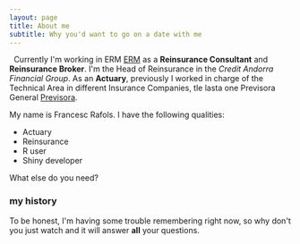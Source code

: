 ```yaml
---
layout: page
title: About me
subtitle: Why you'd want to go on a date with me
---
```


<i class="fa fa-briefcase"></i> &nbsp; Currently I'm working in ERM [ERM](http://ermgrupo.com) as a **Reinsurance Consultant** and **Reinsurance Broker**. I'm the Head of Reinsurance in the *Credit Andorra Financial Group*. As an **Actuary**, previously I worked in charge of the Technical Area in different Insurance Companies, tle lasta one Previsora General [Previsora](http://previsorageneral.com).



My name is Francesc Rafols. I have the following qualities:
- Actuary
- Reinsurance
- R user
- Shiny developer

What else do you need?

### my history

To be honest, I'm having some trouble remembering right now, so why don't you just watch  and it will answer **all** your questions.
